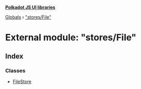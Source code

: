 **[Polkadot JS UI libraries](../README.md)**

[Globals](../globals.md) › [&quot;stores/File&quot;](_stores_file_.md)

# External module: "stores/File"

## Index

### Classes

* [FileStore](../classes/_stores_file_.filestore.md)